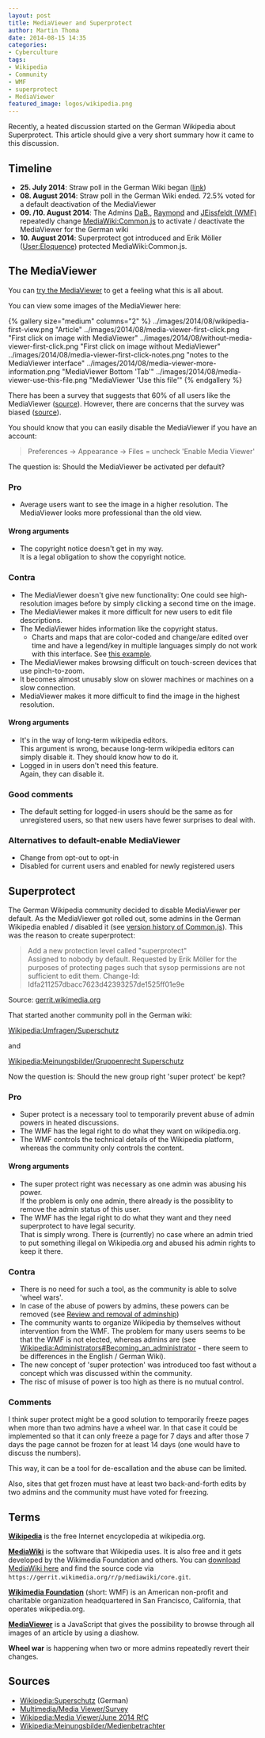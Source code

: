 ```yaml
---
layout: post
title: MediaViewer and Superprotect
author: Martin Thoma
date: 2014-08-15 14:35
categories:
- Cyberculture
tags:
- Wikipedia
- Community
- WMF
- superprotect
- MediaViewer
featured_image: logos/wikipedia.png
---
```


Recently, a heated discussion started on the German Wikipedia about Superprotect.
This article should give a very short summary how it came to this discussion.

## Timeline

* **25. July 2014**: Straw poll in the German Wiki began ([link](https://de.wikipedia.org/wiki/Wikipedia:Meinungsbilder/Medienbetrachter))
* **08. August 2014**: Straw poll in the German Wiki ended. 72.5% voted for a
  default deactivation of the MediaViewer
* **09. /10. August 2014**: The Admins [DaB.](https://de.wikipedia.org/wiki/Benutzer:DaB.),
  [Raymond](https://de.wikipedia.org/wiki/Benutzer:Raymond) and [JEissfeldt (WMF)](https://de.wikipedia.org/wiki/Benutzer:JEissfeldt_(WMF)) repeatedly change [MediaWiki:Common.js](https://de.wikipedia.org/wiki/MediaWiki:Common.js) to activate / deactivate the MediaViewer
  for the German wiki
* **10. August 2014**: Superprotect got introduced and Erik Möller ([User:Eloquence](https://de.wikipedia.org/wiki/Benutzer:Eloquence)) protected MediaWiki:Common.js.

## The MediaViewer

You can [try the MediaViewer](https://en.wikipedia.org/wiki/Wikipedia:Media_Viewer)
to get a feeling what this is all about.

You can view some images of the MediaViewer here:

{% gallery size="medium" columns="2" %}
    ../images/2014/08/wikipedia-first-view.png "Article"
    ../images/2014/08/media-viewer-first-click.png "First click on image with MediaViewer"
    ../images/2014/08/without-media-viewer-first-click.png "First click on image without MediaViewer"
    ../images/2014/08/media-viewer-first-click-notes.png "notes to the MediaViewer interface"
    ../images/2014/08/media-viewer-more-information.png "MediaViewer Bottom 'Tab'"
    ../images/2014/08/media-viewer-use-this-file.png "MediaViewer 'Use this file'"
{% endgallery %}

There has been a survey that suggests that 60% of all users like the MediaViewer ([source](https://www.mediawiki.org/wiki/Multimedia/Media_Viewer/Survey)).
However, there are concerns that the survey was biased ([source](https://en.wikipedia.org/wiki/Wikipedia:Media_Viewer/June_2014_RfC#Biased_survey_wording)).

You should know that you can easily disable the MediaViewer if you have an
account:

> Preferences → Appearance → Files = uncheck 'Enable Media Viewer'


The question is: Should the MediaViewer be activated per default?

### Pro

* Average users want to see the image in a higher resolution. The MediaViewer
  looks more professional than the old view.

#### Wrong arguments

* The copyright notice doesn't get in my way.<br/>
  It is a legal obligation to show the copyright notice.

### Contra

* The MediaViewer doesn't give new functionality: One could see high-resolution
  images before by simply clicking a second time on the image.
* The MediaViewer makes it more difficult for new users to edit file
  descriptions.
* The MediaViewer hides information like the copyright status.
  * Charts and maps that are color-coded and change/are edited over time and have a legend/key in multiple languages simply do not work with this interface. See [this example](https://en.wikipedia.org/wiki/Same-sex_marriage_in_the_United_States#mediaviewer/File:Samesex_marriage_in_USA.svg).
* The MediaViewer makes browsing difficult on touch-screen devices that use pinch-to-zoom.
* It becomes almost unusably slow on slower machines or machines on a slow connection.
* MediaViewer makes it more difficult to find the image in the highest resolution.

#### Wrong arguments

* It's in the way of long-term wikipedia editors.<br/>
  This argument is wrong, because long-term wikipedia editors can simply disable
  it. They should know how to do it.
* Logged in in users don't need this feature.<br/>
  Again, they can disable it.

### Good comments

* The default setting for logged-in users should be the same as for unregistered users, so that new users have fewer surprises to deal with. 

### Alternatives to default-enable MediaViewer

* Change from opt-out to opt-in
* Disabled for current users and enabled for newly registered users

## Superprotect

The German Wikipedia community decided to disable MediaViewer per default.
As the MediaViewer got rolled out, some admins in the German Wikipedia enabled / disabled
it (see [version history of Common.js](https://de.wikipedia.org/wiki/MediaWiki:Common.js)). This was the reason to create
superprotect:

> Add a new protection level called "superprotect"
> <br/>
> Assigned to nobody by default. Requested by Erik Möller for the purposes
of protecting pages such that sysop permissions are not sufficient to
edit them.
>Change-Id: Idfa211257dbacc7623d42393257de1525ff01e9e

Source: [gerrit.wikimedia.org](https://gerrit.wikimedia.org/r/#/c/153302/)

That started another community poll in the German wiki:

[Wikipedia:Umfragen/Superschutz](https://de.wikipedia.org/wiki/Wikipedia:Umfragen/Superschutz)

and

[Wikipedia:Meinungsbilder/Gruppenrecht Superschutz](https://de.wikipedia.org/wiki/Wikipedia:Meinungsbilder/Benutzerrecht_Superprotect)

Now the question is: Should the new group right 'super protect' be kept?

### Pro

* Super protect is a necessary tool to temporarily prevent abuse of admin powers
  in heated discussions.
* The WMF has the legal right to do what they want on wikipedia.org.
* The WMF controls the technical details of the Wikipedia platform, whereas the
  community only controls the content.

#### Wrong arguments
* The super protect right was necessary as one admin was abusing his power.<br/>
  If the problem is only one admin, there already is the possiblity to remove
  the admin status of this user.
* The WMF has the legal right to do what they want and they need superprotect
  to have legal security.<br/>
  That is simply wrong. There is (currently) no case where an admin tried to
  put something illegal on Wikipedia.org and abused his admin rights to keep
  it there.

### Contra

* There is no need for such a tool, as the community is able to solve 'wheel wars'.
* In case of the abuse of powers by admins, these powers can be removed (see [Review and removal of adminship](https://en.wikipedia.org/wiki/Wikipedia:Administrators#Review_and_removal_of_adminship))
* The community wants to organize Wikipedia by themselves without intervention
  from the WMF. The problem for many users seems to be that the WMF is not
  elected, whereas admins are (see [Wikipedia:Administrators#Becoming_an_administrator](https://en.wikipedia.org/wiki/Wikipedia:Administrators#Becoming_an_administrator) - there seem to be differences in the English / German Wiki).
* The new concept of 'super protection' was introduced too fast without a concept which was discussed within the community.
* The risc of misuse of power is too high as there is no mutual control.

### Comments

I think super protect might be a good solution to temporarily freeze pages
when more than two admins have a wheel war. In that case it could be implemented
so that it can only freeze a page for 7 days and after those 7 days the page
cannot be frozen for at least 14 days (one would have to discuss the numbers).

This way, it can be a tool for de-escallation and the abuse can be limited.

Also, sites that get frozen must have at least two back-and-forth edits by two
admins and the community must have voted for freezing.

## Terms

**[Wikipedia](https://en.wikipedia.org/wiki/Wikipedia)** is the free Internet encyclopedia at wikipedia.org.

**[MediaWiki](https://en.wikipedia.org/wiki/MediaWiki)** is the software that Wikipedia uses. It is also free and it gets developed by the Wikimedia Foundation and others. You
can [download MediaWiki here](https://www.mediawiki.org/wiki/MediaWiki) and find the source code via `https://gerrit.wikimedia.org/r/p/mediawiki/core.git`.

**[Wikimedia Foundation](https://en.wikipedia.org/wiki/Wikimedia_Foundation)** (short: WMF) is an American non-profit and charitable organization headquartered in San Francisco, California, that operates wikipedia.org.

**[MediaViewer](https://en.wikipedia.org/wiki/Wikipedia:Media_Viewer)** is a JavaScript that gives the possibility to browse through all images of an article by using a diashow.

**Wheel war** is happening when two or more admins repeatedly revert their changes.

## Sources

* [Wikipedia:Superschutz](https://de.wikipedia.org/wiki/Wikipedia:Superschutz) (German)
* [Multimedia/Media Viewer/Survey](https://www.mediawiki.org/wiki/Multimedia/Media_Viewer/Survey)
* [Wikipedia:Media Viewer/June 2014 RfC](https://en.wikipedia.org/wiki/Wikipedia:Media_Viewer/June_2014_RfC)
* [Wikipedia:Meinungsbilder/Medienbetrachter](https://de.wikipedia.org/wiki/Wikipedia:Meinungsbilder/Medienbetrachter)
